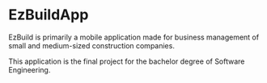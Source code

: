 # EzBuildApp

EzBuild is primarily a mobile application made for business management of small and medium-sized construction companies.

This application is the final project for the bachelor degree of Software Engineering.
